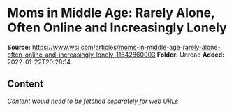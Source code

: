 # Moms in Middle Age: Rarely Alone, Often Online and Increasingly Lonely

**Source:** https://www.wsj.com/articles/moms-in-middle-age-rarely-alone-often-online-and-increasingly-lonely-11642860003
**Folder:** Unread
**Added:** 2022-01-22T20:28:14




## Content
*Content would need to be fetched separately for web URLs*
